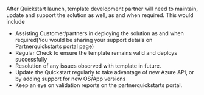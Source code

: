 <br>
After Quickstart  launch, template development partner will need to maintain, update and support  the solution as well, as and when required. This would include
<ul>
  <li>Assisting Customer/partners in  deploying the solution as and when required(You would be sharing your support  details on Partnerquickstarts portal page)</li>
  <li>Regular Check to ensure the  template remains valid and deploys successfully</li>
  <li>Resolution of any issues observed  with template in future.</li>
  <li>Update the Quickstart  regularly to take advantage of new Azure API, or by adding support for new  OS/App versions</li>
  <li>Keep an eye on validation  reports on the partnerquickstarts portal.</li>
</ul>

